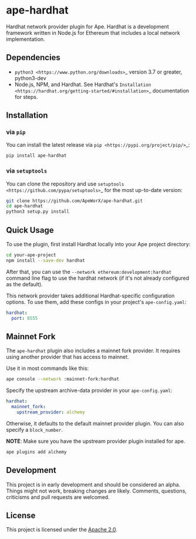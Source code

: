 # ape-hardhat

Hardhat network provider plugin for Ape. Hardhat is a development framework written in Node.js for Ethereum that includes a local network implementation.

## Dependencies

* `python3 <https://www.python.org/downloads>`_ version 3.7 or greater, python3-dev
* Node.js, NPM, and Hardhat. See Hardhat's `Installation <https://hardhat.org/getting-started/#installation>`_ documentation for steps.

## Installation

### via ``pip``

You can install the latest release via `pip <https://pypi.org/project/pip/>`_:

```bash
pip install ape-hardhat
```

### via ``setuptools``

You can clone the repository and use `setuptools <https://github.com/pypa/setuptools>`_ for the most up-to-date version:

```bash
git clone https://github.com/ApeWorX/ape-hardhat.git
cd ape-hardhat
python3 setup.py install
```

## Quick Usage

To use the plugin, first install Hardhat locally into your Ape project directory:

```bash
cd your-ape-project
npm install --save-dev hardhat
```

After that, you can use the ``--network ethereum:development:hardhat`` command line flag to use the hardhat network (if it's not already configured as the default).

This network provider takes additional Hardhat-specific configuration options. To use them, add these configs in your project's ``ape-config.yaml``:

```yaml
hardhat:
  port: 8555
```

## Mainnet Fork

The ``ape-hardhat`` plugin also includes a mainnet fork provider. It requires using another provider that has access to mainnet.

Use it in most commands like this:

```bash
ape console --network :mainnet-fork:hardhat
```

Specify the upstream archive-data provider in your ``ape-config.yaml``:

```yaml
hardhat:
  mainnet_fork:
    upstream_provider: alchemy
```

Otherwise, it defaults to the default mainnet provider plugin. You can also specify a ``block_number``.

**NOTE**: Make sure you have the upstream provider plugin installed for ape.

```bash
ape plugins add alchemy
```

## Development

This project is in early development and should be considered an alpha.
Things might not work, breaking changes are likely.
Comments, questions, criticisms and pull requests are welcomed.

## License

This project is licensed under the [Apache 2.0](LICENSE).
